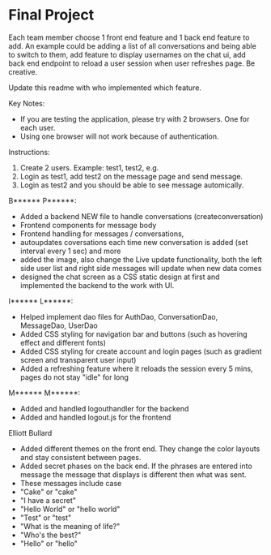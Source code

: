 # Final Project

Each team member choose 1 front end feature and 1 back end feature to add. An example could be adding a list of all conversations and being able to switch to them, add feature to display usernames on the chat ui, add back end endpoint to reload a user session when user refreshes page. Be creative.

Update this readme with who implemented which feature.

Key Notes:
- If you are testing the application, please try with 2 browsers. One for each user.
- Using one browser will not work because of authentication.

Instructions: 
1. Create 2 users. Example: test1, test2, e.g.
2. Login as test1, add test2 on the message page and send message.
3. Login as test2 and you should be able to see message automically.

B****** P******:
- Added a backend NEW file to handle conversations (createconversation)
- Frontend components for message body
- Frontend handling for messages / conversations,
- autoupdates coversations each time new conversation is added (set interval every 1 sec) and more
- added the image, also change the Live update functionality, both the left side user list and right side messages will update when new data comes
- designed the chat screen as a CSS static design at first and implemented the backend to the work with UI. 

I****** L******:
- Helped implement dao files for AuthDao, ConversationDao, MessageDao, UserDao
- Added CSS styling for navigation bar and buttons (such as hovering effect and different fonts)
- Added CSS styling for create account and login pages (such as gradient screen and transparent user input)
- Added a refreshing feature where it reloads the session every 5 mins, pages do not stay "idle" for long

M****** M******:
- Added and handled logouthandler for the backend
- Added and handled logout.js for the frontend

Elliott Bullard
- Added different themes on the front end. They change the color layouts and stay consistent between pages.
- Added secret phases on the back end. If the phrases are entered into message the message that displays is different then what was sent.
- These messages include case 
- "Cake" or "cake"
- "I have a secret" 
- "Hello World" or "hello world"
- "Test" or "test"
- "What is the meaning of life?"
- "Who's the best?"
- "Hello" or "hello"
